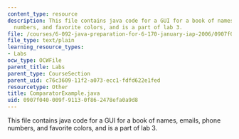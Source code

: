 ```yaml
---
content_type: resource
description: This file contains java code for a GUI for a book of names, emails, phone
  numbers, and favorite colors, and is a part of lab 3.
file: /courses/6-092-java-preparation-for-6-170-january-iap-2006/0907f040009f91130f862478efa0a9d8_ComparatorExample.java
file_type: text/plain
learning_resource_types:
- Labs
ocw_type: OCWFile
parent_title: Labs
parent_type: CourseSection
parent_uid: c76c3609-11f2-a073-ecc1-fdfd622e1fed
resourcetype: Other
title: ComparatorExample.java
uid: 0907f040-009f-9113-0f86-2478efa0a9d8
---
```

This file contains java code for a GUI for a book of names, emails, phone numbers, and favorite colors, and is a part of lab 3.

